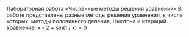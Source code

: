 Лабораторная работа «Численные методы решения уравнений»
В работе представлены разные методы решения уравнения, в числе которых: методы половинного деления, Ньютона и итераций.
Уравнение:   x - 2 + sin(1 / x) = 0
